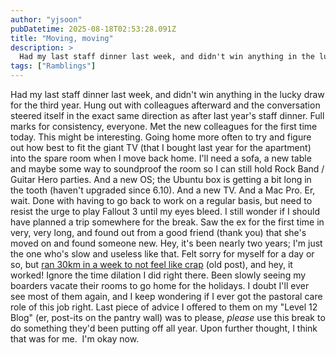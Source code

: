 ```yaml
---
author: "yjsoon"
pubDatetime: 2025-08-18T02:53:28.091Z
title: "Moving, moving"
description: >
  Had my last staff dinner last week, and didn't win anything in the lucky draw for the third year. Hung out with colleagues afterward and the conversat...
tags: ["Ramblings"]
---
```






Had my last staff dinner last week, and didn't win anything in the lucky draw for the third year. Hung out with colleagues afterward and the conversation steered itself in the exact same direction as after last year's staff dinner. Full marks for consistency, everyone. Met the new colleagues for the first time today. This might be interesting. Going home more often to try and figure out how best to fit the giant TV (that I bought last year for the apartment) into the spare room when I move back home. I'll need a sofa, a new table and maybe some way to soundproof the room so I can still hold Rock Band / Guitar Hero parties. And a new OS; the Ubuntu box is getting a bit long in the tooth (haven't upgraded since 6.10). And a new TV. And a Mac Pro. Er, wait. Done with having to go back to work on a regular basis, but need to resist the urge to play Fallout 3 until my eyes bleed. I still wonder if I should have planned a trip somewhere for the break. Saw the ex for the first time in very, very long, and found out from a good friend (thank you) that she's moved on and found someone new. Hey, it's been nearly two years; I'm just the one who's slow and useless like that. Felt sorry for myself for a day or so, but [ran 30km in a week to not feel like crap](http://yjsoon.com/2008/03/30/running-to-not-feel-like-crap/) (old post), and hey, it worked! Ignore the time dilation I did right there. Been slowly seeing my boarders vacate their rooms to go home for the holidays. I doubt I'll ever see most of them again, and I keep wondering if I ever got the pastoral care role of this job right. Last piece of advice I offered to them on my "Level 12 Blog" (er, post-its on the pantry wall) was to please, _please_ use this break to do something they'd been putting off all year. Upon further thought, I think that was for me.  I'm okay now.